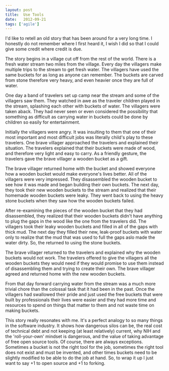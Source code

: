 ```yaml
---
layout: post
title:  Use Tools
date:   2012-09-21
tags: ['agile']
---
```


I'd like to retell an old story that has been around for a very long time. I honestly do not remember where I
first heard it, I wish I did so that I could give some credit where credit is due.

The story begins in a village cut off from the rest of the world. There is a fresh water stream two miles from
the village. Every day the villagers make multiple trips to the stream to get fresh water. The villagers have
used the same buckets for as long as anyone can remember. The buckets are carved from stone therefore very
heavy, and even heavier once they are full of water.

One day a band of travelers set up camp near the stream and some of the villagers saw them. They watched in awe
as the traveler children played in the stream, splashing each other with buckets of water. The villagers were
taken aback. They had never seen or even considered the possibility that something as difficult as carrying
water in buckets could be done by children so easily for entertainment.

Initially the villagers were angry. It was insulting to them that one of their most important and most
difficult jobs was literally child's play to these travelers. One brave villager approached the travelers and
explained their situation. The travelers explained that their buckets were made of wood, and therefore very
light and easy to carry. As a friendly gesture, the travelers gave the brave villager a wooden bucket as a gift.

The brave villager returned home with the bucket and showed everyone how a wooden bucket would make everyone's
lives better. All of the villagers were very impressed. They disassembled the wooden bucket to see how it was
made and began building their own buckets. The next day, they took their new wooden buckets to the stream and
realized that their homemade wooden buckets were leaky. They went back to using the heavy stone buckets when
they saw how the wooden buckets failed.

After re-examining the pieces of the wooden bucket that they had disassembled, they realized that their wooden
buckets didn't have anything to plug the gaps in the wood like the one from the travelers did. The villagers
took their leaky wooden buckets and filled in all of the gaps with thick mud. The next day they filled their
new, leak-proof buckets with water only to realize that the mud that was used to full the gaps aslo made the
water dirty. So, the returned to using the stone buckets.

The brave villager returned to the travelers and explained why the wooden buckets would not work. The travelers
offered to give the villagers all the wooden buckets they would need if they would promise to use them instead
of disassembling them and trying to create their own. The brave villager agreed and returned home with the new
wooden buckets.

From that day forward carrying water from the stream was a much more trivial chore than the colossal task that
it had been in the past. Once the villagers had swallowed their pride and just used the free buckets that were
built by professionals their lives were easier and they had more time and resources to spend on things that
matter to them and not waste time on making buckets.

This story really resonates with me. It's a perfect analogy to so many things in the software industry. It
shows how dangerous silos can be, the real cost of technical debt and not keeping (at least relatively) current,
why NIH and the 'roll-your-own' mindset is dangerous, and the value of taking advantage of free open source
tools. Of course, there are always exceptions. Sometimes a bucket is not the right tool for the job, sometimes
the right tool does not exist and must be invented, and other times buckets need to be slightly modified to be
able to do the job at hand. So, to wrap it up I just want to say +1 to open source and +1 to forking.

